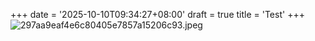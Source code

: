 +++
date = '2025-10-10T09:34:27+08:00'
draft = true
title = 'Test'
+++
![297aa9eaf4e6c80405e7857a15206c93.jpeg](https://cdn.jsdelivr.net/gh/aidenz0/blogImage@main/img/297aa9eaf4e6c80405e7857a15206c93.jpeg)
